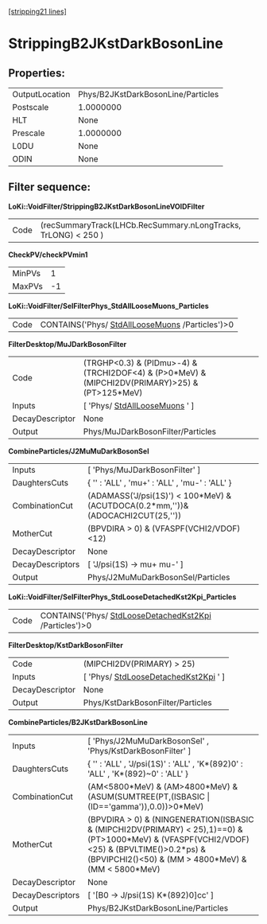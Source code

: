 [[stripping21 lines]](./stripping21-leptonic)

# StrippingB2JKstDarkBosonLine

## Properties:

|                |                                    |
|----------------|------------------------------------|
| OutputLocation | Phys/B2JKstDarkBosonLine/Particles |
| Postscale      | 1.0000000                          |
| HLT            | None                               |
| Prescale       | 1.0000000                          |
| L0DU           | None                               |
| ODIN           | None                               |

## Filter sequence:

**LoKi::VoidFilter/StrippingB2JKstDarkBosonLineVOIDFilter**

|      |                                                                |
|------|----------------------------------------------------------------|
| Code | (recSummaryTrack(LHCb.RecSummary.nLongTracks, TrLONG) \< 250 ) |

**CheckPV/checkPVmin1**

|        |     |
|--------|-----|
| MinPVs | 1   |
| MaxPVs | -1  |

**LoKi::VoidFilter/SelFilterPhys_StdAllLooseMuons_Particles**

|      |                                                                                    |
|------|------------------------------------------------------------------------------------|
| Code | CONTAINS('Phys/ [StdAllLooseMuons](./stripping21-stdallloosemuons) /Particles')\>0 |

**FilterDesktop/MuJDarkBosonFilter**

|                 |                                                                                                       |
|-----------------|-------------------------------------------------------------------------------------------------------|
| Code            | (TRGHP\<0.3) & (PIDmu\>-4) & (TRCHI2DOF\<4) & (P\>0\*MeV) & (MIPCHI2DV(PRIMARY)\>25) & (PT\>125\*MeV) |
| Inputs          | [ 'Phys/ [StdAllLooseMuons](./stripping21-stdallloosemuons) ' ]                                     |
| DecayDescriptor | None                                                                                                  |
| Output          | Phys/MuJDarkBosonFilter/Particles                                                                     |

**CombineParticles/J2MuMuDarkBosonSel**

|                  |                                                                                    |
|------------------|------------------------------------------------------------------------------------|
| Inputs           | [ 'Phys/MuJDarkBosonFilter' ]                                                    |
| DaughtersCuts    | { '' : 'ALL' , 'mu+' : 'ALL' , 'mu-' : 'ALL' }                                     |
| CombinationCut   | (ADAMASS('J/psi(1S)') \< 100\*MeV) & (ACUTDOCA(0.2\*mm,''))& (ADOCACHI2CUT(25,'')) |
| MotherCut        | (BPVDIRA \> 0) & (VFASPF(VCHI2/VDOF)\<12)                                          |
| DecayDescriptor  | None                                                                               |
| DecayDescriptors | [ 'J/psi(1S) -\> mu+ mu-' ]                                                      |
| Output           | Phys/J2MuMuDarkBosonSel/Particles                                                  |

**LoKi::VoidFilter/SelFilterPhys_StdLooseDetachedKst2Kpi_Particles**

|      |                                                                                                  |
|------|--------------------------------------------------------------------------------------------------|
| Code | CONTAINS('Phys/ [StdLooseDetachedKst2Kpi](./stripping21-stdloosedetachedkst2kpi) /Particles')\>0 |

**FilterDesktop/KstDarkBosonFilter**

|                 |                                                                                 |
|-----------------|---------------------------------------------------------------------------------|
| Code            | (MIPCHI2DV(PRIMARY) \> 25)                                                      |
| Inputs          | [ 'Phys/ [StdLooseDetachedKst2Kpi](./stripping21-stdloosedetachedkst2kpi) ' ] |
| DecayDescriptor | None                                                                            |
| Output          | Phys/KstDarkBosonFilter/Particles                                               |

**CombineParticles/B2JKstDarkBosonLine**

|                  |                                                                                                                                                                                                              |
|------------------|--------------------------------------------------------------------------------------------------------------------------------------------------------------------------------------------------------------|
| Inputs           | [ 'Phys/J2MuMuDarkBosonSel' , 'Phys/KstDarkBosonFilter' ]                                                                                                                                                  |
| DaughtersCuts    | { '' : 'ALL' , 'J/psi(1S)' : 'ALL' , 'K\*(892)0' : 'ALL' , 'K\*(892)\~0' : 'ALL' }                                                                                                                           |
| CombinationCut   | (AM\<5800\*MeV) & (AM\>4800\*MeV) & (ASUM(SUMTREE(PT,(ISBASIC \| (ID=='gamma')),0.0))\>0\*MeV)                                                                                                               |
| MotherCut        | (BPVDIRA \> 0) & (NINGENERATION(ISBASIC & (MIPCHI2DV(PRIMARY) \< 25),1)==0) & (PT\>1000\*MeV) & (VFASPF(VCHI2/VDOF)\<25) & (BPVLTIME()\>0.2\*ps) & (BPVIPCHI2()\<50) & (MM \> 4800\*MeV) & (MM \< 5800\*MeV) |
| DecayDescriptor  | None                                                                                                                                                                                                         |
| DecayDescriptors | [ '[B0 -\> J/psi(1S) K\*(892)0]cc' ]                                                                                                                                                                     |
| Output           | Phys/B2JKstDarkBosonLine/Particles                                                                                                                                                                           |
